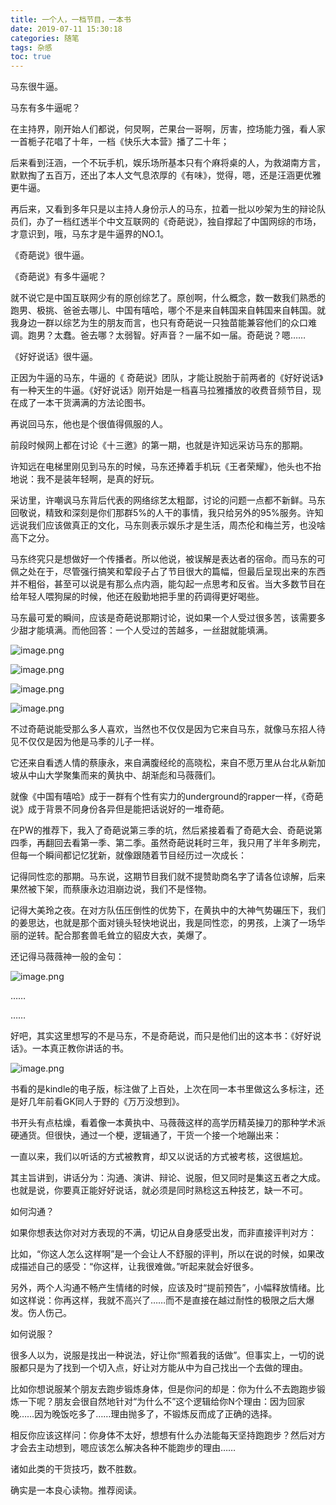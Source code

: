 ```yaml
---
title: 一个人，一档节目，一本书
date: 2019-07-11 15:30:18
categories: 随笔
tags: 杂感
toc: true
---
```

马东很牛逼。

马东有多牛逼呢？

在主持界，刚开始人们都说，何炅啊，芒果台一哥啊，厉害，控场能力强，看人家一首栀子花唱了十年，一档《快乐大本营》播了二十年；

后来看到汪涵，一个不玩手机，娱乐场所基本只有个麻将桌的人，为救湖南方言，默默掏了五百万，还出了本人文气息浓厚的《有味》，觉得，嗯，还是汪涵更优雅更牛逼。

再后来，又看到多年只是以主持人身份示人的马东，拉着一批以吵架为生的辩论队员们，办了一档红透半个中文互联网的《奇葩说》，独自撑起了中国网综的市场，才意识到，哦，马东才是牛逼界的NO.1。

《奇葩说》很牛逼。

《奇葩说》有多牛逼呢？

就不说它是中国互联网少有的原创综艺了。原创啊，什么概念，数一数我们熟悉的跑男、极挑、爸爸去哪儿、中国有嘻哈，哪个不是来自韩国来自韩国来自韩国。就我身边一群以综艺为生的朋友而言，也只有奇葩说一只独苗能兼容他们的众口难调。跑男？太蠢。爸去哪？太弱智。好声音？一届不如一届。奇葩说？嗯……

《好好说话》很牛逼。

正因为牛逼的马东，牛逼的《 奇葩说》团队，才能让脱胎于前两者的《好好说话》有一种天生的牛逼。《好好说话》刚开始是一档喜马拉雅播放的收费音频节目，现在成了一本干货满满的方法论图书。

再说回马东，他也是个很值得佩服的人。

前段时候网上都在讨论《十三邀》的第一期，也就是许知远采访马东的那期。

许知远在电梯里刚见到马东的时候，马东还捧着手机玩《王者荣耀》，他头也不抬地说：我不是装年轻啊，是真的好玩。

采访里，许嘲讽马东背后代表的网络综艺太粗鄙，讨论的问题一点都不新鲜。马东回敬说，精致和深刻是你们那群5%的人干的事情，我只给另外的95%服务。许知远说我们应该做真正的文化，马东则表示娱乐才是生活，周杰伦和梅兰芳，也没啥高下之分。

马东终究只是想做好一个传播者。所以他说，被误解是表达者的宿命。而马东的可佩之处在于，尽管强行搞笑和荤段子占了节目很大的篇幅，但最后呈现出来的东西并不粗俗，甚至可以说是有那么点内涵，能勾起一点思考和反省。当大多数节目在给年轻人喂狗屎的时候，他还在殷勤地把手里的药调得更好喝些。

马东最可爱的瞬间，应该是奇葩说那期讨论，说如果一个人受过很多苦，该需要多少甜才能填满。而他回答：一个人受过的苦越多，一丝甜就能填满。

![image.png](http://upload-images.jianshu.io/upload_images/29336-136c3af1f63e8445.png?imageMogr2/auto-orient/strip%7CimageView2/2/w/1240)

![image.png](http://upload-images.jianshu.io/upload_images/29336-de1c211bb6fc2482.png?imageMogr2/auto-orient/strip%7CimageView2/2/w/1240)

![image.png](http://upload-images.jianshu.io/upload_images/29336-a9d3e6f42a7d63de.png?imageMogr2/auto-orient/strip%7CimageView2/2/w/1240)

![image.png](http://upload-images.jianshu.io/upload_images/29336-81d3e178707ea30b.png?imageMogr2/auto-orient/strip%7CimageView2/2/w/1240)


不过奇葩说能受那么多人喜欢，当然也不仅仅是因为它来自马东，就像马东招人待见不仅仅是因为他是马季的儿子一样。

它还来自看透人情的蔡康永，来自满腹经纶的高晓松，来自不愿万里从台北从新加坡从中山大学聚集而来的黄执中、胡渐彪和马薇薇们。

就像《中国有嘻哈》成于一群有个性有实力的underground的rapper一样，《奇葩说》成于背景不同身份各异但是能把话说好的一堆奇葩。

在PW的推荐下，我入了奇葩说第三季的坑，然后紧接着看了奇葩大会、奇葩说第四季，再翻回去看第一季、第二季。虽然奇葩说耗时三年，我只用了半年多刷完，但每一个瞬间都记忆犹新，就像跟随着节目经历过一次成长：

记得同性恋的那期。马东说，这期节目我们就不提赞助商名字了请各位谅解，后来果然被下架，而蔡康永边泪崩边说，我们不是怪物。

记得大美玲之夜。在对方队伍压倒性的优势下，在黄执中的大神气势碾压下，我们的姜思达，也就是那个面对镜头轻快地说出，我是同性恋，的男孩，上演了一场华丽的逆转。配合那套兽毛耸立的貂皮大衣，美爆了。

还记得马薇薇神一般的金句：

![image.png](http://upload-images.jianshu.io/upload_images/29336-e5b47b5fabbb403e.png?imageMogr2/auto-orient/strip%7CimageView2/2/w/1240)

……

……

好吧，其实这里想写的不是马东，不是奇葩说，而只是他们出的这本书：《好好说话》。一本真正教你讲话的书。

![image.png](http://upload-images.jianshu.io/upload_images/29336-672da1527c6a0947.png?imageMogr2/auto-orient/strip%7CimageView2/2/w/1240)


书看的是kindle的电子版，标注做了上百处，上次在同一本书里做这么多标注，还是好几年前看GK同人于野的《万万没想到》。

书开头有点枯燥，看着像一本黄执中、马薇薇这样的高学历精英操刀的那种学术派硬通货。但很快，通过一个梗，逻辑通了，干货一个接一个地蹦出来：

一直以来，我们以听话的方式被教育，却又以说话的方式被考核，这很尴尬。

其主旨讲到，讲话分为：沟通、演讲、辩论、说服，但又同时是集这五者之大成。也就是说，你要真正能好好说话，就必须是同时熟稔这五种技艺，缺一不可。

如何沟通？

如果你想表达你对对方表现的不满，切记从自身感受出发，而非直接评判对方：

比如，“你这人怎么这样啊”是一个会让人不舒服的评判，所以在说的时候，如果改成描述自己的感受：“你这样，让我很难做。”听起来就会好很多。

另外，两个人沟通不畅产生情绪的时候，应该及时“提前预告”，小幅释放情绪。比如这样说：你再这样，我就不高兴了……而不是直接在越过耐性的极限之后大爆发。伤人伤己。

如何说服？

很多人以为，说服是找出一种说法，好让你“照着我的话做”。但事实上，一切的说服都只是为了找到一个切入点，好让对方能从中为自己找出一个去做的理由。

比如你想说服某个朋友去跑步锻炼身体，但是你问的却是：你为什么不去跑跑步锻炼一下呢？朋友会很自然地针对“为什么不”这个逻辑给你N个理由：因为回家晚……因为晚饭吃多了……理由抛多了，不锻炼反而成了正确的选择。

相反你应该这样问：你身体不太好，想想有什么办法能每天坚持跑跑步？然后对方才会去主动想到，嗯应该怎么解决各种不能跑步的理由……

诸如此类的干货技巧，数不胜数。

确实是一本良心读物。推荐阅读。
